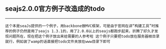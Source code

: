 ## seajs2.0.0官方例子改造成的todo


----------

    这个本是seaJs提供的一个例子，用backbone做MVC框架，可是由于官网在讲“构建工具”时推荐的例子仍然是用了seajs 1.3.1的，用了2.0.0以上的seajs都跑步起来，折腾了好久才发现问题所在，现在把这个例子放出来给需要的人参考啦 这个例子只要把todo放在服务器根目录就行，例如装了wamp的话直接把todo文件夹放在www目录下即可

